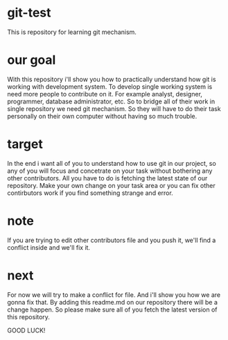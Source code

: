 # git-test
This is repository for learning git mechanism.

# our goal
With this repository i'll show you how to practically understand how git is working with development system. To develop single working system is need more people to contribute on it. For example analyst, designer, programmer, database administrator, etc. So to bridge all of their work in single repository we need git mechanism. So they will have to do their task personally on their own computer without having so much trouble.

# target
In the end i want all of you to understand how to use git in our project, so any of you will focus and concetrate on your task without bothering any other contributors. All you have to do is fetching the latest state of our repository. Make your own change on your task area or you can fix other contirbutors work if you find something strange and error.

# note
If you are trying to edit other contributors file and you push it, we'll find a conflict inside and we'll fix it.

# next
For now we will try to make a conflict for file. And i'll show you how we are gonna fix that. By adding this readme.md on our repository there will be a change happen. So please make sure all of you fetch the latest version of this repository.

GOOD LUCK!
